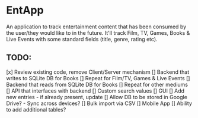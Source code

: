 # EntApp
An application to track entertainment content that has been consumed by the user/they would like to in the future.
It'll track Film, TV, Games, Books & Live Events with some standard fields (title, genre, rating etc).

## TODO:
[x] Review existing code, remove Client/Server mechanism
[] Backend that writes to SQLite DB for Books
[] Repeat for Film/TV, Games & Live Events
[] Backend that reads from SQLite DB for Books
[] Repeat for other mediums
[] API that interfaces with backend
[] Custom search values
[] GUI
[] Add new entries - if already present, update
[] Allow DB to be stored in Google Drive? - Sync across devices?
[] Bulk import via CSV
[] Mobile App
[] Ability to add additional tables?
